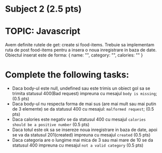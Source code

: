 # Subject 2 (2.5 pts)
# TOPIC: Javascript

Avem definite rutele de get: create si food-items. 
Trebuie sa implementam ruta de post food-items pentru a insera o noua inregistrare in baza de date.
Obiectul inserat este de forma: 
{
    name: "",
    category: "",
    calories: ""
}


# Complete the following tasks:

- Daca body-ul este null, undefined sau este trimis un obiect gol sa se trimita statusul 400(Bad request) impreuna cu mesajul `body is missing`; (0.5 pts)
- Daca body-ul nu respecta forma de mai sus (are mai mult sau mai putin de 3 elemente) se da statusul 400 cu mesajul: `malformed request`; (0.5 pts)
- Daca calories este negativ se da statusul 400 cu mesajul `calories should be a positive number` (0.5 pts)
- Daca totul este ok sa se insereze noua inregistrare in baza de date, apoi se va da statusul 201(created) impreuna cu mesajul `created` (0.5 pts)
- Daca categoria are o lungime mai mica de 3 sau mai mare de 10 se da statusul 400 impreuna cu mesajul `not a valid category` (0.5 pts)